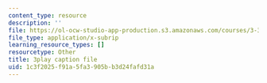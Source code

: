 ```yaml
---
content_type: resource
description: ''
file: https://ol-ocw-studio-app-production.s3.amazonaws.com/courses/3-320-atomistic-computer-modeling-of-materials-sma-5107-spring-2005/1c3f2025f91a5fa3905bb3d24fafd31a_tynCH4dosA8.vtt
file_type: application/x-subrip
learning_resource_types: []
resourcetype: Other
title: 3play caption file
uid: 1c3f2025-f91a-5fa3-905b-b3d24fafd31a
---
```

